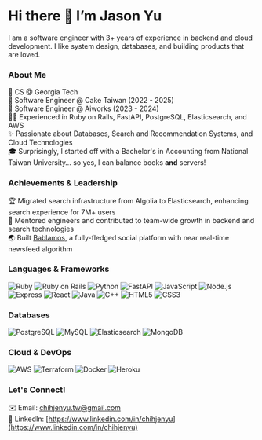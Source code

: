 Hi there 👋 I’m Jason Yu
=================================================================================================================================
I am a software engineer with 3+ years of experience in backend and cloud development. I like system design, databases, and building products that are loved.

### About Me
🐝 CS @ Georgia Tech <br/>
🍰 Software Engineer @ Cake Taiwan (2022 - 2025) <br/>
🤖 Software Engineer @ Aiworks (2023 - 2024) <br/>
🧑‍💻 Experienced in Ruby on Rails, FastAPI, PostgreSQL, Elasticsearch, and AWS <br/>
✨ Passionate about Databases, Search and Recommendation Systems, and Cloud Technologies <br/>
🎓 Surprisingly, I started off with a Bachelor's in Accounting from National Taiwan University… so yes, I can balance books **and** servers! <br/>

### Achievements & Leadership
🏆 Migrated search infrastructure from Algolia to Elasticsearch, enhancing search experience for 7M+ users <br/>
🤝 Mentored engineers and contributed to team-wide growth in backend and search technologies <br/>
🌏 Built [Bablamos](https://github.com/ChihJenYu/Bablamos-server), a fully-fledged social platform with near real-time newsfeed algorithm <br/>

### Languages & Frameworks
![Ruby](https://img.shields.io/badge/Ruby-CC342D?style=for-the-badge&logo=ruby&logoColor=white)
![Ruby on Rails](https://img.shields.io/badge/Ruby_on_Rails-CC0000?style=for-the-badge&logo=ruby&logoColor=white)
![Python](https://img.shields.io/badge/Python-3776AB?style=for-the-badge&logo=python&logoColor=white)
![FastAPI](https://img.shields.io/badge/FastAPI-009688?style=for-the-badge&logo=fastapi&logoColor=white)
![JavaScript](https://img.shields.io/badge/JavaScript-F7DF1E?style=for-the-badge&logo=javascript&logoColor=black)
![Node.js](https://img.shields.io/badge/Node.js-339933?style=for-the-badge&logo=node.js&logoColor=white)
![Express](https://img.shields.io/badge/Express-000000?style=for-the-badge&logo=express&logoColor=white)
![React](https://img.shields.io/badge/React-61DAFB?style=for-the-badge&logo=react&logoColor=white)
![Java](https://img.shields.io/badge/Java-007396?style=for-the-badge&logo=java&logoColor=white)
![C++](https://img.shields.io/badge/C++-00599C?style=for-the-badge&logo=c%2B%2B&logoColor=white)
![HTML5](https://img.shields.io/badge/HTML5-E34F26?style=for-the-badge&logo=html5&logoColor=white)
![CSS3](https://img.shields.io/badge/CSS3-1572B6?style=for-the-badge&logo=css3&logoColor=white)

### Databases
![PostgreSQL](https://img.shields.io/badge/PostgreSQL-4169E1?style=for-the-badge&logo=postgresql&logoColor=white)
![MySQL](https://img.shields.io/badge/MySQL-4479A1?style=for-the-badge&logo=mysql&logoColor=white)
![Elasticsearch](https://img.shields.io/badge/elasticsearch-005571?style=for-the-badge&logo=elasticsearch&logoColor=white)
![MongoDB](https://img.shields.io/badge/MongoDB-47A248?style=for-the-badge&logo=mongodb&logoColor=white)

### Cloud & DevOps
![AWS](https://img.shields.io/badge/AWS-232F3E?style=for-the-badge&logo=amazon-aws&logoColor=white)
![Terraform](https://img.shields.io/badge/Terraform-7B42BC?style=for-the-badge&logo=terraform&logoColor=white)
![Docker](https://img.shields.io/badge/Docker-2496ED?style=for-the-badge&logo=docker&logoColor=white)
![Heroku](https://img.shields.io/badge/Heroku-430098?style=for-the-badge&logo=heroku&logoColor=white)

### Let's Connect!
✉️ Email: [chihjenyu.tw@gmail.com](mailto:chihjenyu.tw@gmail.com)  
🔗 LinkedIn: [https://www.linkedin.com/in/chihjenyu](https://www.linkedin.com/in/chihjenyu)



